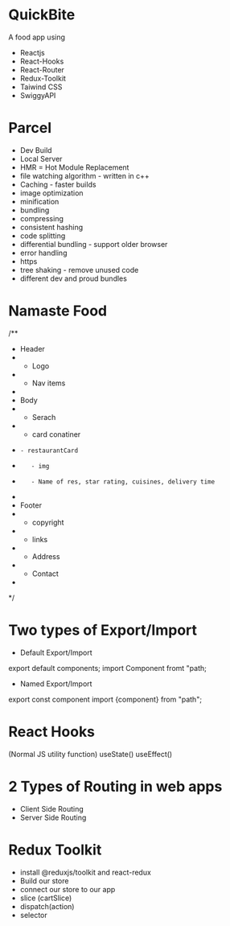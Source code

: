 # QuickBite
A food app using
- Reactjs
- React-Hooks
- React-Router
- Redux-Toolkit
- Taiwind CSS
- SwiggyAPI 

# Parcel
- Dev Build
- Local Server
- HMR = Hot Module Replacement
- file watching algorithm - written in c++
- Caching  - faster builds
- image optimization
- minification
- bundling
- compressing
- consistent hashing
- code splitting
- differential bundling - support older browser
- error handling
- https 
- tree shaking - remove unused code
- different dev and proud bundles


# Namaste Food

/**
 * Header
 *  - Logo
 *  - Nav items
 * 
 * Body
 *  - Serach
 *  - card conatiner
 *     - restaurantCard
 *        - img
 *        - Name of res, star rating, cuisines, delivery time
 * 
 * Footer
 * - copyright
 * - links
 * - Address
 * - Contact
 * 
 */

 # Two types of Export/Import 

- Default Export/Import

export default components;
import Component fromt "path;

- Named Export/Import

export const component
import {component} from "path";

# React Hooks
(Normal JS utility function)
useState()
useEffect()


#  2 Types of Routing in web apps
- Client Side Routing
- Server Side Routing

# Redux Toolkit
- install @reduxjs/toolkit and react-redux
- Build our store
- connect our store to our app
- slice (cartSlice)
- dispatch(action)
- selector